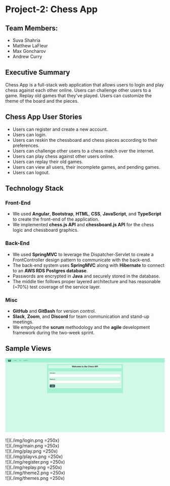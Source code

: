 # Project-2: Chess App 
## Team Members:

* Suva Shahria
* Matthew LaFleur
* Max Goncharov
* Andrew Curry

## Executive Summary
Chess App is a full-stack web application that allows users to login and play chess against each other online. Users can challenge other users to a game. Replay old games that they've played. Users can customize the theme of the board and the pieces.

## Chess App User Stories 
* Users can register and create a new account. 
* Users can login.
* Users can reskin the chessboard and chess pieces according to their preferences. 
* Users can challenge other users to a chess match over the internet.
* Users can play chess against other users online.
* Users can replay their old games.
* Users can view all users, their incomplete games, and pending games. 
* Users can logout. 

## Technology Stack

### Front-End
* We used **Angular**, **Bootstrap**, **HTML**, **CSS**, **JavaScript**, and **TypeScript** to create the front-end of the application.
* We implemented **chess.js API** and **chessboard.js API** for the chess logic and chessboard graphics. 

### Back-End
* We used **SpringMVC** to leverage the Dispatcher-Servlet to create a FrontController design pattern to communicate with the back-end.
* The back-end system uses **SpringMVC** along with **Hibernate** to connect to an **AWS RDS Postgres database**. 
* Passwords are encrypted in **Java** and securely stored in the database. 
* The middle tier follows proper layered architecture and has reasonable (~70%) test coverage of the service layer. 

### Misc
* **GitHub** and **GitBash** for version control.
* **Slack**, **Zoom**, and **Discord** for team communication and stand-up meetings.
* We employed the **scrum** methodology and the **agile** development framework during the two-week sprint.

## Sample Views
<img src="./img/login.png" alt="sample view" width="800"/>


![](./img/login.png =250x)
<br />
![](./img/main.png =250x)
<br />
![](./img/play.png =250x)
<br />
![](./img/playvs.png =250x)
<br />
![](./img/register.png =250x)
<br />
![](./img/replay.png =250x)
<br />
![](./img/theme2.png =250x)
<br />
![](./img/themes.png =250x)
